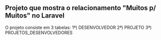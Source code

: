 ## Projeto que mostra o relacionamento "Muitos p/ Muitos" no Laravel

O projeto consiste em 3 tabelas:
    1ª) DESENVOLVEDOR
    2ª) PROJETO
    3ª) PROJETOS_DESENVOLVEDORES
    

